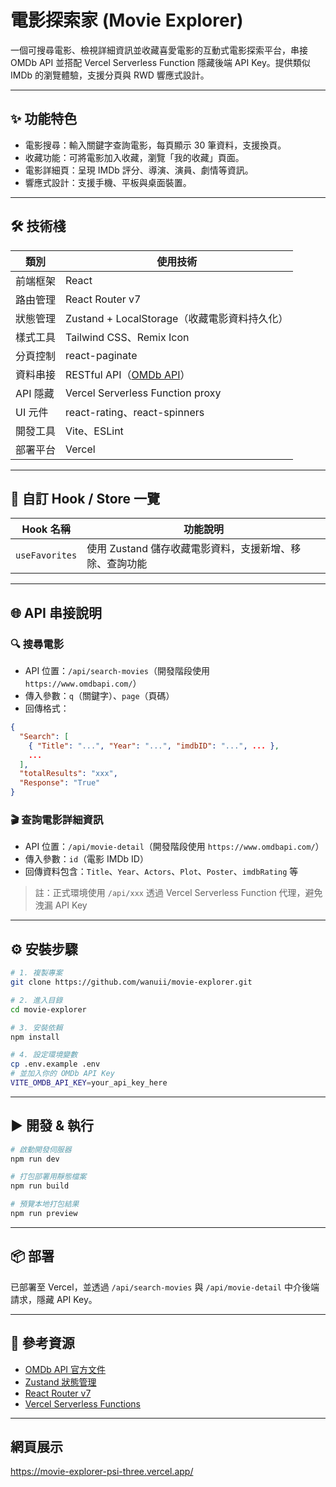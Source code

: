 # 電影探索家 (Movie Explorer)

一個可搜尋電影、檢視詳細資訊並收藏喜愛電影的互動式電影探索平台，串接 OMDb API 並搭配 Vercel Serverless Function 隱藏後端 API Key。提供類似 IMDb 的瀏覽體驗，支援分頁與 RWD 響應式設計。

---

## ✨ 功能特色

- 電影搜尋：輸入關鍵字查詢電影，每頁顯示 30 筆資料，支援換頁。
- 收藏功能：可將電影加入收藏，瀏覽「我的收藏」頁面。
- 電影詳細頁：呈現 IMDb 評分、導演、演員、劇情等資訊。
- 響應式設計：支援手機、平板與桌面裝置。

---

## 🛠️ 技術棧

| 類別     | 使用技術                                            |
| -------- | --------------------------------------------------- |
| 前端框架 | React                                               |
| 路由管理 | React Router v7                                     |
| 狀態管理 | Zustand + LocalStorage（收藏電影資料持久化）        |
| 樣式工具 | Tailwind CSS、Remix Icon                            |
| 分頁控制 | react-paginate                                      |
| 資料串接 | RESTful API（[OMDb API](https://www.omdbapi.com/)） |
| API 隱藏 | Vercel Serverless Function proxy                    |
| UI 元件  | react-rating、react-spinners                        |
| 開發工具 | Vite、ESLint                                        |
| 部署平台 | Vercel                                              |

---

## 🧩 自訂 Hook / Store 一覽

| Hook 名稱      | 功能說明                                                |
| -------------- | ------------------------------------------------------- |
| `useFavorites` | 使用 Zustand 儲存收藏電影資料，支援新增、移除、查詢功能 |

---

## 🌐 API 串接說明

### 🔍 搜尋電影

- API 位置：`/api/search-movies`（開發階段使用 `https://www.omdbapi.com/`）
- 傳入參數：`q`（關鍵字）、`page`（頁碼）
- 回傳格式：

```json
{
  "Search": [
    { "Title": "...", "Year": "...", "imdbID": "...", ... },
    ...
  ],
  "totalResults": "xxx",
  "Response": "True"
}
```

### 🎬 查詢電影詳細資訊

- API 位置：`/api/movie-detail`（開發階段使用 `https://www.omdbapi.com/`）
- 傳入參數：`id`（電影 IMDb ID）
- 回傳資料包含：`Title`、`Year`、`Actors`、`Plot`、`Poster`、`imdbRating` 等

> 註：正式環境使用 `/api/xxx` 透過 Vercel Serverless Function 代理，避免洩漏 API Key

---

## ⚙️ 安裝步驟

```bash
# 1. 複製專案
git clone https://github.com/wanuii/movie-explorer.git

# 2. 進入目錄
cd movie-explorer

# 3. 安裝依賴
npm install

# 4. 設定環境變數
cp .env.example .env
# 並加入你的 OMDb API Key
VITE_OMDB_API_KEY=your_api_key_here
```

---

## ▶️ 開發 & 執行

```bash
# 啟動開發伺服器
npm run dev

# 打包部署用靜態檔案
npm run build

# 預覽本地打包結果
npm run preview
```

---

## 📦 部署

已部署至 Vercel，並透過 `/api/search-movies` 與 `/api/movie-detail` 中介後端請求，隱藏 API Key。

---

## 🔗 參考資源

- [OMDb API 官方文件](http://www.omdbapi.com/)
- [Zustand 狀態管理](https://docs.pmnd.rs/zustand/introduction)
- [React Router v7](https://reactrouter.com/en/main)
- [Vercel Serverless Functions](https://vercel.com/docs/functions)

---

## 網頁展示

<https://movie-explorer-psi-three.vercel.app/>
